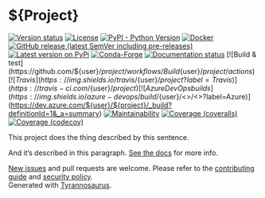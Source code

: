 # ${Project}

[![Version status](https://img.shields.io/pypi/status/${project})](https://pypi.org/project/${project}/)
[![License](https://img.shields.io/badge/License-Apache%202.0-blue.svg)](https://opensource.org/licenses/Apache-2.0)
[![PyPI - Python Version](https://img.shields.io/pypi/pyversions/${project})](https://pypi.org/project/${project}/)
[![Docker](https://img.shields.io/docker/v/${user}/${project}?color=green&label=DockerHub)](https://hub.docker.com/repository/docker/${user}/${project})
[![GitHub release (latest SemVer including pre-releases)](https://img.shields.io/github/v/release/${user}/${project}?include_prereleases&label=GitHub)](https://github.com/${user}/${project}/releases)
[![Latest version on PyPi](https://badge.fury.io/py/${project}.svg)](https://pypi.org/project/${project}/)
[![Conda-Forge](https://img.shields.io/conda/vn/conda-forge/${project}?label=Conda-Forge)](https://anaconda.org/conda-forge/${project})
[![Documentation status](https://readthedocs.org/projects/${project}/badge/?version=latest&style=flat-square)](https://${project}.readthedocs.io/en/stable/)
[![Build & test](https://github.com/${user}/${project}/workflows/Build%20&%20test/badge.svg)](https://github.com/${user}/${project}/actions)
[![Travis](https://img.shields.io/travis/${user}/${project}?label=Travis)](https://travis-ci.com/${user}/${project})
[![Azure DevOps builds](https://img.shields.io/azure-devops/build/${user}/<<key>>/<<defid>>?label=Azure)](https://dev.azure.com/${user}/${project}/_build?definitionId=1&_a=summary)
[![Maintainability](https://api.codeclimate.com/v1/badges/<<apikey>>/maintainability)](https://codeclimate.com/github/${user}/${project}/maintainability)
[![Coverage (coveralls)](https://coveralls.io/repos/github/${user}/${project}/badge.svg?branch=main&service=github)](https://coveralls.io/github/${user}/${project}?branch=main)
[![Coverage (codecov)](https://codecov.io/github/${user}/${project}/coverage.svg)](https://codecov.io/gh/dmyersturnbull/tyrannosaurus/)

This project does the thing described by this sentence.

And it’s described in this paragraph.
[See the docs](https://${project}.readthedocs.io/en/stable/) for more info.

[New issues](https://github.com/${user}/${project}/issues) and pull requests are welcome.
Please refer to the [contributing guide](https://github.com/${user}/${project}/blob/main/CONTRIBUTING.md)
and [security policy](https://github.com/${user}/${project}/blob/main/SECURITY.md).  
Generated with [Tyrannosaurus](https://github.com/dmyersturnbull/tyrannosaurus).
